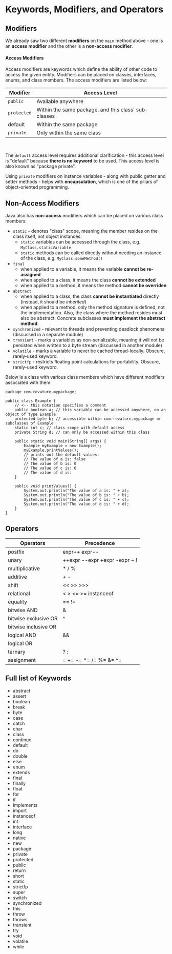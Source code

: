 # Keywords, Modifiers, and Operators


## Modifiers

We already saw two different **modifiers** on the `main` method above - one is an **access modifier** and the other is a **non-access modifier**. 

#### Access Modifiers

Access modifiers are keywords which define the ability of other code to access the given entity. Modifiers can be placed on classes, interfaces, enums, and class members. The access modifiers are listed below:

| Modifier | Access Level |
| --- | --- |
| `public` | Available anywhere |
| `protected` | Within the same package, and this class' sub-classes |
| default | Within the same package |
| `private` | Only within the same class |
<br>

The `default` access level requires additional clarification - this access level is "default" because **there is no keyword** to be used. This access level is also known as "package private".

Using `private` modifiers on instance variables - along with public getter and setter methods - helps with **encapsulation**, which is one of the pillars of object-oriented programming.

## Non-Access Modifiers

Java also has **non-access** modifiers which can be placed on various class members:
* `static` - denotes "class" scope, meaning the member resides on the class itself, not object instances.
  * `static` variables can be accessed through the class, e.g. `MyClass.staticVariable`
  * `static` methods can be called directly without needing an instance of the class, e.g. `MyClass.someMethod()`
* `final`
  * when applied to a variable, it means the variable **cannot be re-assigned**
  * when applied to a class, it means the class **cannot be extended**
  * when applied to a method, it means the method **cannot be overriden**
* `abstract`
  * when applied to a class, the class **cannot be instantiated** directly (instead, it should be *inherited*)
  * when applied to a method, only the method signature is defined, not the implementation. Also, the class where the method resides must also be abstract. Concrete subclasses **must implement the abstract method**.
* `synchronized` - relevant to threads and preventing deadlock phenomena (discussed in a separate module)
* `transient` - marks a variables as non-serializable, meaning it will not be persisted when written to a byte stream (discussed in another module)
* `volatile` - marks a variable to never be cached thread-locally. Obscure, rarely-used keyword.
* `strictfp` - restricts floating point calculations for portability. Obscure, rarely-used keyword.

Below is a class with various class members which have different modifiers associated with them:
```
package com.revature.mypackage;

public class Example {
    // <-- this notation specifies a comment
	public boolean a; // this variable can be accessed anywhere, on an object of type Example
	protected byte b; // accessible within com.revature.mypackage or subclasses of Example
	static int c; // class scope with default access
	private String d; // can only be accessed within this class
	
	public static void main(String[] args) {
		Example myExample = new Example();
		myExample.printValues();
		// prints out the default values:
		// The value of a is: false
		// The value of b is: 0
		// The value of c is: 0
		// The value of d is:
	}
	
	public void printValues() {
		System.out.println("The value of a is: " + a);
		System.out.println("The value of b is: " + b);
		System.out.println("The value of c is: " + c);
		System.out.println("The value of d is: " + d);
	}
}
```
  
## Operators

| Operators | Precedence |
| --------- | ---------- |
| postfix | expr++ expr-- |
| unary |	++expr --expr +expr -expr ~ ! |
| multiplicative | * / % |
| additive | + - |
| shift | << >> >>> |
| relational | < > <= >= instanceof |
| equality | == != |
| bitwise AND | & |
| bitwise exclusive OR | ^ |
| bitwise inclusive OR | | |
| logical AND | && |
| logical OR | || |
| ternary | ? : |
| assignment | = += -= *= /= %= &= ^= |= <<= >>= >>>= |



## Full list of Keywords

- abstract
 - assert
 - boolean
 - break
 - byte
 - case
 - catch
 - char
 - class
 - continue
 - default
 - do
 - double
 - else
 - enum
 - extends
 - final
 - finally
 - float
 - for
 - if
 - implements
 - import
 - instanceof
 - int
 - interface
 - long
 - native
 - new
 - package
 - private
 - protected
 - public
 - return
 - short
 - static
 - strictfp
 - super
 - switch
 - synchronized
 - this
 - throw
 - throws
 - transient
 - try
 - void
 - volatile
 - while
